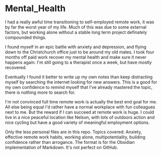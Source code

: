 # Mental_Health

I had a really awful time transitioning to self-employed remote work, it was by far the worst year of my life.  Much of this was due to some external factors, but working alone without a stable long term project definately compounded things. 

I found myself in an epic battle with anxiety and depression, and flying down to the Christchurch office just to be around my old mates. I took four months off paid work recover my mental health and make sure it never happens again. I'm still going to a therapist once a week, but have mostly recovered.  

Eventually I found it better to write up my own notes than keep distracting myself by searching the internet looking for new answers.  This is a good for my own confidence to remind myself that I've already mastered the topic, there is nothing more to search for.

I'm not convinced full time remote work is actually the best end goal for me. All else being equal I'd rather have a normal workplace with fun colleagues next to me. But the reward if I can succeed at remote work is huge.  I could live in a nice peaceful location like Nelson, with lots of outdoors action and nice cycling but have a good variety of meaningful employment options.

Only the less personal files are in this repo. Topics covered: Anxiety, effective remote work habits, working alone, multipotentiality, building confidence rather than arrogance.  The format is for the Obsidian implementation of Markdown.  It's not perfect on GitHub.
